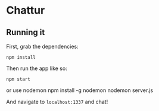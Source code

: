 # Chattur



## Running it

First, grab the dependencies:

    npm install

Then run the app like so:

    npm start
    
or use nodemon
    npm install -g nodemon
    nodemon server.js

And navigate to `localhost:1337` and chat!